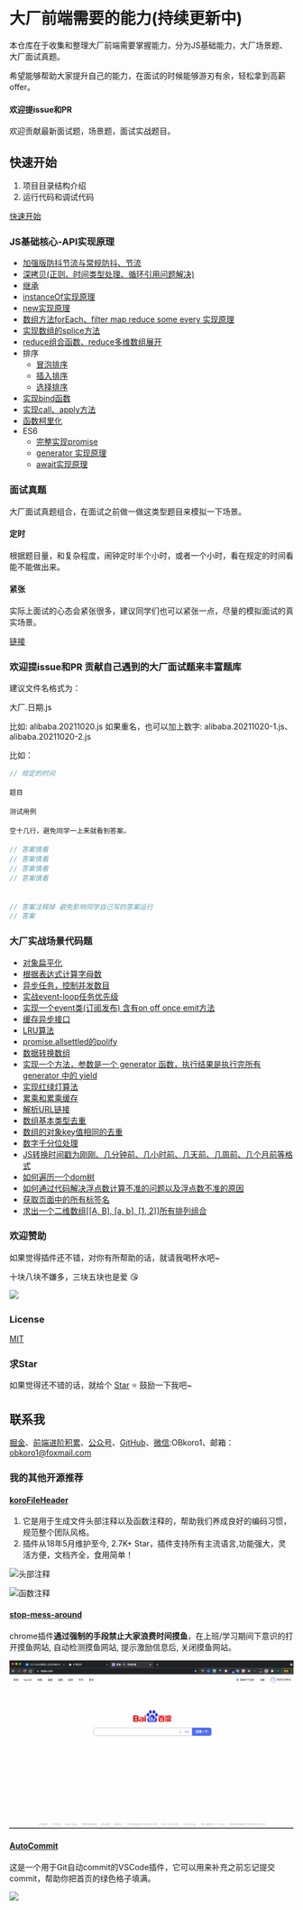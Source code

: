# 大厂前端需要的能力(持续更新中)

本仓库在于收集和整理大厂前端需要掌握能力，分为JS基础能力，大厂场景题、大厂面试真题。

希望能够帮助大家提升自己的能力，在面试的时候能够游刃有余，轻松拿到高薪offer。

#### 欢迎提issue和PR

欢迎贡献最新面试题，场景题，面试实战题目。

## 快速开始

 1. 项目目录结构介绍
 2. 运行代码和调试代码

[快速开始](https://github.com/OBKoro1/web-basics/blob/main/Quick-start.MD)

### JS基础核心-API实现原理

* [加强版防抖节流与常规防抖、节流](https://github.com/OBKoro1/web-basics/blob/main/src/js/debounce-throttle.js)
* [深拷贝(正则、时间类型处理、循环引用问题解决)](https://github.com/OBKoro1/web-basics/blob/main/src/js/deepClone.js)
* [继承](https://github.com/OBKoro1/web-basics/blob/main/src/js/es5-es6extend.js)
* [instanceOf实现原理](https://github.com/OBKoro1/web-basics/blob/main/src/js/intanceof.js)
* [new实现原理](https://github.com/OBKoro1/web-basics/blob/main/src/js/new.js)
* [数组方法forEach、filter map reduce some every 实现原理](https://github.com/OBKoro1/web-basics/blob/main/src/js/arrary-function.js)
* [实现数组的splice方法](https://github.com/OBKoro1/web-basics/blob/main/src/js/array-splice.js)
* [reduce组合函数、reduce多维数组展开](https://github.com/OBKoro1/web-basics/blob/main/src/js/array-reduce.js)
* 排序
    * [冒泡排序](https://github.com/OBKoro1/web-basics/blob/main/src/js/arrary-sort-modifiedBubbleSort.js)
    * [插入排序](https://github.com/OBKoro1/web-basics/blob/main/src/js/arrary-sort-insertionSort.js)
    * [选择排序](https://github.com/OBKoro1/web-basics/blob/main/src/js/arrary-sort-modifiedBubbleSort.js)
* [实现bind函数](https://github.com/OBKoro1/web-basics/blob/main/src/js/bind.js)
* [实现call、apply方法](https://github.com/OBKoro1/web-basics/blob/main/src/js/call-apply.js)
* [函数柯里化](https://github.com/OBKoro1/web-basics/blob/main/src/js/curry.js)
* ES6
    * [完整实现promise](https://github.com/OBKoro1/web-basics/blob/main/src/js/es6/promise.js)
    * [generator 实现原理](https://github.com/OBKoro1/web-basics/blob/main/src/js/es6/generator.js)
    * [await实现原理](https://github.com/OBKoro1/web-basics/blob/main/src/js/es6/await.js)

### 面试真题

大厂面试真题组合，在面试之前做一做这类型题目来模拟一下场景。

#### 定时

根据题目量，和复杂程度，闹钟定时半个小时，或者一个小时，看在规定的时间看能不能做出来。

#### 紧张

实际上面试的心态会紧张很多，建议同学们也可以紧张一点，尽量的模拟面试的真实场景。

[链接](https://github.com/OBKoro1/web-basics/tree/main/src/interview)

### 欢迎提issue和PR 贡献自己遇到的大厂面试题来丰富题库

建议文件名格式为：

大厂.日期.js

比如: alibaba.20211020.js
如果重名，也可以加上数字: alibaba.20211020-1.js、alibaba.20211020-2.js

比如：

```js
// 规定的时间

题目

测试用例

空十几行，避免同学一上来就看到答案。

// 答案慎看
// 答案慎看
// 答案慎看
// 答案慎看


// 答案注释掉 避免影响同学自己写的答案运行
// 答案

```

### 大厂实战场景代码题

* [对象扁平化](https://github.com/OBKoro1/web-basics/blob/main/src/scene/flattenObj.js)
* [根据表达式计算字母数](https://github.com/OBKoro1/web-basics/blob/main/src/scene/countOfAtoms.js)
* [异步任务，控制并发数目](https://github.com/OBKoro1/web-basics/blob/main/src/scene/task-concurrent.js)
* [实战event-loop任务优先级](https://github.com/OBKoro1/web-basics/blob/main/src/scene/event-loop.js)
* [实现一个event类(订阅发布) 含有on off once emit方法](https://github.com/OBKoro1/web-basics/blob/main/src/scene/event.js)
* [缓存异步接口](https://github.com/OBKoro1/web-basics/blob/main/src/scene/cacheApi.js)
* [LRU算法](https://github.com/OBKoro1/web-basics/blob/main/src/scene/LRU.js)
* [promise.allsettled的polify](https://github.com/OBKoro1/web-basics/blob/main/src/scene/%20promise-allsettled.js)
* [数据转换数组](https://github.com/OBKoro1/web-basics/blob/main/src/scene/dataToTree.js)
* [实现一个方法，参数是一个 generator 函数，执行结果是执行完所有 generator 中的 yield](https://github.com/OBKoro1/web-basics/blob/main/src/scene/await.js)
* [实现红绿灯算法](https://github.com/OBKoro1/web-basics/blob/main/src/scene/traffic-lights.js)
* [累乘和累乘缓存](https://github.com/OBKoro1/web-basics/blob/main/src/scene/multiplication.js)
* [解析URL链接](https://github.com/OBKoro1/web-basics/blob/main/src/scene/url-parse.js)
* [数组基本类型去重](https://github.com/OBKoro1/web-basics/blob/main/src/scene/uniqueArray1.js)
* [数组的对象key值相同的去重](https://github.com/OBKoro1/web-basics/blob/main/src/scene/uniqueArray2.js)
* [数字千分位处理](https://github.com/OBKoro1/web-basics/blob/main/src/scene/toThousands.js)
* [JS转换时间戳为刚刚、几分钟前、几小时前、几天前、几周前、几个月前等格式](https://github.com/OBKoro1/web-basics/blob/main/src/scene/time.js)
* [如何遍历一个dom树](https://github.com/OBKoro1/web-basics/blob/main/src/scene/dom.js)
* [如何通过代码解决浮点数计算不准的问题以及浮点数不准的原因](https://github.com/OBKoro1/web-basics/blob/main/src/scene/numAdd.js)
* [获取页面中的所有标签名](https://github.com/OBKoro1/web-basics/blob/main/src/scene/getAllTag.js)
* [求出一个二维数组[[A, B], [a, b], [1, 2]]所有排列组合](https://github.com/OBKoro1/web-basics/blob/main/src/scene/findAll.js)

### 欢迎赞助

如果觉得插件还不错，对你有所帮助的话，就请我喝杯水吧~

十块八块不嫌多，三块五块也是爱 😘

![](https://github.com/OBKoro1/koro1FileHeader/raw/master/images/money1.jpg?raw=true)

### License

[MIT](http://opensource.org/licenses/MIT)

### 求Star

如果觉得还不错的话，就给个 [Star](https://github.com/OBKoro1/koro1FileHeader) ⭐️ 鼓励一下我吧~

## 联系我

[掘金](https://juejin.im/user/78820536236951)、[前端进阶积累](http://obkoro1.com/web_accumulate/)、[公众号](https://user-gold-cdn.xitu.io/2018/5/1/1631b6f52f7e7015?w=344&h=344&f=jpeg&s=8317)、[GitHub](https://github.com/OBKoro1)、[微信](https://raw.githubusercontent.com/OBKoro1/articleImg_src/master/weibo_img_move/005Y4rCogy1fsnslyz5pnj309j0cdgm6.jpg):OBkoro1、邮箱：obkoro1@foxmail.com

### 我的其他开源推荐

#### [koroFileHeader](https://github.com/OBKoro1/koro1FileHeader)

1. 它是用于生成文件头部注释以及函数注释的，帮助我们养成良好的编码习惯，规范整个团队风格。
2. 插件从18年5月维护至今, 2.7K+ Star，插件支持所有主流语言,功能强大，灵活方便，文档齐全，食用简单！

![头部注释](https://raw.githubusercontent.com/OBKoro1/koro1FileHeader/master/images/example.gif)

![函数注释](https://github.com/OBKoro1/koro1FileHeader/raw/master/images/function-params.gif?raw=true)

#### [stop-mess-around](https://github.com/OBKoro1/stop-mess-around)

chrome插件**通过强制的手段禁止大家浪费时间摸鱼**，在上班/学习期间下意识的打开摸鱼网站, 自动检测摸鱼网站, 提示激励信息后, 关闭摸鱼网站。

![](https://github.com/OBKoro1/stop-mess-around/raw/dev/static/start.gif?raw=true)
#### [AutoCommit](https://github.com/OBKoro1/autoCommit)

这是一个用于Git自动commit的VSCode插件，它可以用来补充之前忘记提交commit，帮助你把首页的绿色格子填满。

![](https://github.com/OBKoro1/autoCommit/raw/master/images/autoCommit.gif?raw=true)
